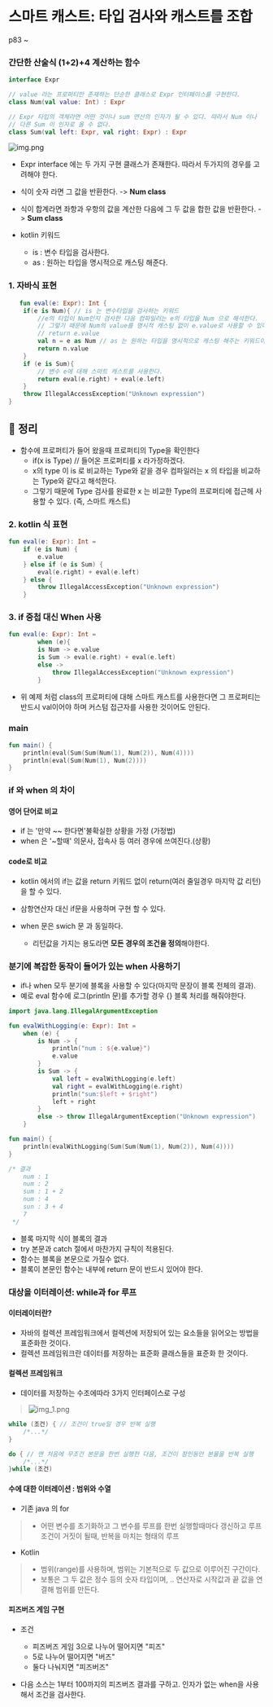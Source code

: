 
# 스마트 캐스트: 타입 검사와 캐스트를 조합
p83 ~

### 간단한 산술식 (1+2)+4 계산하는 함수

~~~kotlin
interface Expr

// value 라는 프로퍼티만 존재하는 단순한 클래스로 Expr 인터페이스를 구현한다.
class Num(val value: Int) : Expr

// Expr 타입의 객체라면 어떤 것이나 sum 연산의 인자가 될 수 있다. 따라서 Num 이나
// 다른 Sum 이 인자로 올 수 없다.
class Sum(val left: Expr, val right: Expr) : Expr
~~~

![img.png](../img/img.png)

  - Expr interface 에는 두 가지 구현 클래스가 존재한다. 따라서 두가지의 경우를 고려해야 한다.
  - 식이 숫자 라면 그 값을 반환한다. -> **Num class**
  - 식이 합계라면 좌항과 우항의 값을 계산한 다음에 그 두 값을 합한 값을 반환한다. -> **Sum class**


  - kotlin 키워드
    - is  : 변수 타입을 검사한다.
    - as : 원하는 타입을 명시적으로 캐스팅 해준다.

### 1. 자바식 표현
~~~kotlin
   fun eval(e: Expr): Int {
    if(e is Num){ // is 는 변수타입을 검사하는 키워드
        //e의 타입이 Num인지 검사한 다음 컴파일러는 e의 타입을 Num 으로 해석한다.
        // 그렇기 때문에 Num의 value를 명시적 캐스팅 없이 e.value로 사용할 수 있다.
        // return e.value
        val n = e as Num // as 는 원하는 타입을 명시적으로 캐스팅 해주는 키워드이다.
        return n.value
    }
    if (e is Sum){
        // 변수 e에 대해 스마트 캐스트를 사용한다.
        return eval(e.right) + eval(e.left)
    }
    throw IllegalAccessException("Unknown expression")
}
~~~

## 📌 정리
- 함수에 프로퍼티가 들어 왔을때 프로퍼티의 Type을 확인한다
  - if(x is Type) // 들어온 프로퍼티를 x 라가정하겠다.
  - x의 type 이 is 로 비교하는 Type와 같을 경우 컴파일러는 x 의 타입을 비교하는 Type와 같다고 해석한다.
  - 그렇기 때문에 Type 검사를 완료한 x 는 비교한 Type의 프로퍼티에 접근헤 사용할 수 있다. (즉, 스마트 캐스트)

### 2. kotlin 식 표현
~~~kotlin
fun eval(e: Expr): Int =
    if (e is Num) {
        e.value
    } else if (e is Sum) {
        eval(e.right) + eval(e.left)
    } else {
        throw IllegalAccessException("Unknown expression")
    }
~~~

### 3. if 중첩 대신 When 사용
~~~kotlin
fun eval(e: Expr): Int =
        when (e){
        is Num -> e.value      
        is Sum -> eval(e.right) + eval(e.left)
        else ->
            throw IllegalAccessException("Unknown expression")
        }
~~~

- 위 예제 처럼 class의 프로퍼티에 대해 스마트 캐스트를 사용한다면 그 프로퍼티는 반드시 val이어야 하며 커스텀 접근자를 사용한 것이어도 안된다.

### main
~~~kotlin
fun main() {
    println(eval(Sum(Sum(Num(1), Num(2)), Num(4))))
    println(eval(Sum(Num(1), Num(2))))
}
~~~

### if 와 when 의 차이

#### 영어 단어로 비교
- if 는 '만약 ~~ 한다면'불확실한 상황을 가정 (가정법)
- when 은 '~할때' 의문사, 접속사 등 여러 경우에 쓰여진다.(상황)

#### code로 비교
- kotlin 에서의 if는 값을 return 키워드 없이 return(여러 줄일경우 마지막 값 리턴)을 할 수 있다.
- 삼항연산자 대신 if문을 사용하며 구현 할 수 있다.

- when 문은 swich 문 과 동일하다.
  - 리턴값을 가지는 용도라면 **모든 경우의 조건을 정의**해야한다.

### 분기에 복잡한 동작이 들어가 있는 when 사용하기
- if나 when 모두 분기에 블록을 사용할 수 있다(마지막 문장이 블록 전체의 결과).
- 예로 eval 함수에 로그(println 문)를 추가할 경우 {} 블록 처리를 해줘야한다.
~~~kotlin
import java.lang.IllegalArgumentException

fun evalWithLogging(e: Expr): Int =
    when (e) {
        is Num -> {
            println("num : ${e.value}")
            e.value
        }
        is Sum -> {
            val left = evalWithLogging(e.left)
            val right = evalWithLogging(e.right)
            println("sum:$left + $right")
            left + right
        }
        else -> throw IllegalArgumentException("Unknown expression")
    }

fun main() {
    println(evalWithLogging(Sum(Sum(Num(1), Num(2)), Num(4))))
}

/* 결과
    num : 1
    num : 2
    sum : 1 + 2
    num : 4
    sun : 3 + 4
    7
 */
~~~

- 블록 마지막 식이 블록의 결과 
- try 본문과 catch 절에서 마찬가지 규칙이 적용된다.
- 함수는 블록을 본문으로 가질수 없다.
- 블록이 본문인 함수는 내부에 return 문이 반드시 있어야 한다.

### 대상을 이터레이션: while과 for 루프

#### 이터레이터란?

- 자바의 컬렉션 프레임워크에서 컬렉션에 저장되어 있는 요소들을 읽어오는 방법을 표준화한 것이다.
- 컬렉션 프레임워크란 데이터를 저장하는 표준화 클래스들을 표준화 한 것이다.

#### 컬렉션 프레임워크
- 데이터를 저장하는 수조에따라 3가지 인터페이스로 구성
>![img_1.png](../img/img_1.png)

~~~kotlin
while (조건) { // 조건이 true일 경우 반복 실행
    /*...*/
}

do { // 맨 처음에 무조건 본문을 한번 실행한 다음, 조건이 참인동안 본물을 반복 실행
    /*...*/
}while (조건)

~~~

#### 수에 대한 이터레이션 : 범위와 수열

- 기존 java 의 for
>- 어떤 변수를 초기화하고 그 변수를 루프를 한번 실행할때마다 갱신하고 루프 조건이 거짓이 될때, 반복을 마치는 형태의 루프

- Kotlin
>- 범위(range)를 사용하며, 범위는 기본적으로 두 값으로 이루어진 구간이다.
>- 보통은 그 두 값은 정수 등의 숫자 타입이며, .. 연산자로 시작값과 끝 값을 연결해 범위를 만든다.

#### 피즈버즈 게임 구현
- 조건
  - 피즈버즈 게임 3으로 나누어 떨어지면 "피즈"
  - 5로 나누어 떨어지면 "버즈" 
  - 둘다 나눠지면 "피즈버즈"
  
- 다음 소스는 1부터 100까지의 피즈버즈 결과를 구하고. 인자가 없는 when을 사용해서 조건을 검사한다.
